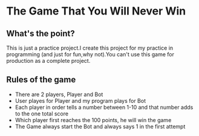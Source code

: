 # The Game That You Will Never Win
## What's the point?
This is just a practice project.I create this project for my practice in programming (and just for fun,why not).You can't
use this game for production as a complete project. 
## Rules of the game
* There are 2 players, Player and Bot
* User playes for Player and my program plays for Bot
* Each player in order tells a number between 1-10 and that number adds to the one total score
* Which player first reaches the 100 points, he will win the game
* The Game always start the Bot and always says 1 in the first attempt
